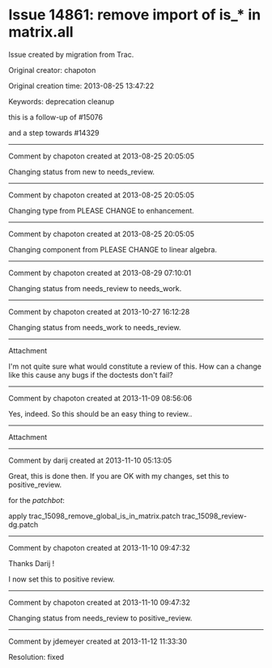 # Issue 14861: remove import of is_* in matrix.all

Issue created by migration from Trac.

Original creator: chapoton

Original creation time: 2013-08-25 13:47:22

Keywords: deprecation cleanup

this is a follow-up of #15076

and a step towards #14329


---

Comment by chapoton created at 2013-08-25 20:05:05

Changing status from new to needs_review.


---

Comment by chapoton created at 2013-08-25 20:05:05

Changing type from PLEASE CHANGE to enhancement.


---

Comment by chapoton created at 2013-08-25 20:05:05

Changing component from PLEASE CHANGE to linear algebra.


---

Comment by chapoton created at 2013-08-29 07:10:01

Changing status from needs_review to needs_work.


---

Comment by chapoton created at 2013-10-27 16:12:28

Changing status from needs_work to needs_review.


---

Attachment

I'm not quite sure what would constitute a review of this. How can a change like this cause any bugs if the doctests don't fail?


---

Comment by chapoton created at 2013-11-09 08:56:06

Yes, indeed. So this should be an easy thing to review..


---

Attachment


---

Comment by darij created at 2013-11-10 05:13:05

Great, this is done then. If you are OK with my changes, set this to positive_review.

for the *patchbot*:

apply trac_15098_remove_global_is_in_matrix.patch trac_15098_review-dg.patch​


---

Comment by chapoton created at 2013-11-10 09:47:32

Thanks Darij !

I now set this to positive review.


---

Comment by chapoton created at 2013-11-10 09:47:32

Changing status from needs_review to positive_review.


---

Comment by jdemeyer created at 2013-11-12 11:33:30

Resolution: fixed
